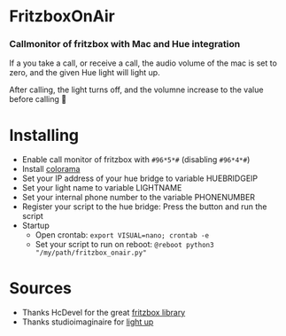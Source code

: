 # FritzboxOnAir
### Callmonitor of fritzbox with Mac and Hue integration
If a you take a call, or receive a call, the audio volume of the mac is set to zero, and the given Hue light will light up.

After calling, the light turns off, and the volumne increase to the value before calling 🦄

# Installing
* Enable call monitor of fritzbox with `#96*5*#` (disabling `#96*4*#`)
* Install [colorama](https://pypi.python.org/pypi/colorama)
* Set your IP address of your hue bridge to variable HUEBRIDGEIP
* Set your light name to variable LIGHTNAME
* Set your internal phone number to the variable PHONENUMBER
* Register your script to the hue bridge: Press the button and run the script
* Startup
    - Open crontab: `export VISUAL=nano; crontab -e`
    - Set your script to run on reboot: `@reboot python3 "/my/path/fritzbox_onair.py"`

# Sources
* Thanks HcDevel for the great [fritzbox library](https://github.com/HcDevel/py-fritz-monitor)
* Thanks studioimaginaire for [light up](https://github.com/studioimaginaire/phue)
